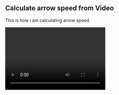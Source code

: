 ## Calculate arrow speed from Video


This is how i am calculating arrow speed.




<video src="clip_out.mp4" width="320" height="200" controls preload></video>
